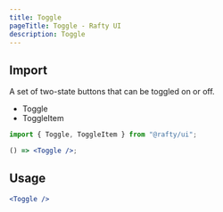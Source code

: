 ```yaml
---
title: Toggle
pageTitle: Toggle - Rafty UI
description: Toggle
---
```


## Import

A set of two-state buttons that can be toggled on or off.

- Toggle
- ToggleItem

```jsx
import { Toggle, ToggleItem } from "@rafty/ui";

() => <Toggle />;
```

## Usage

```jsx
<Toggle />
```
